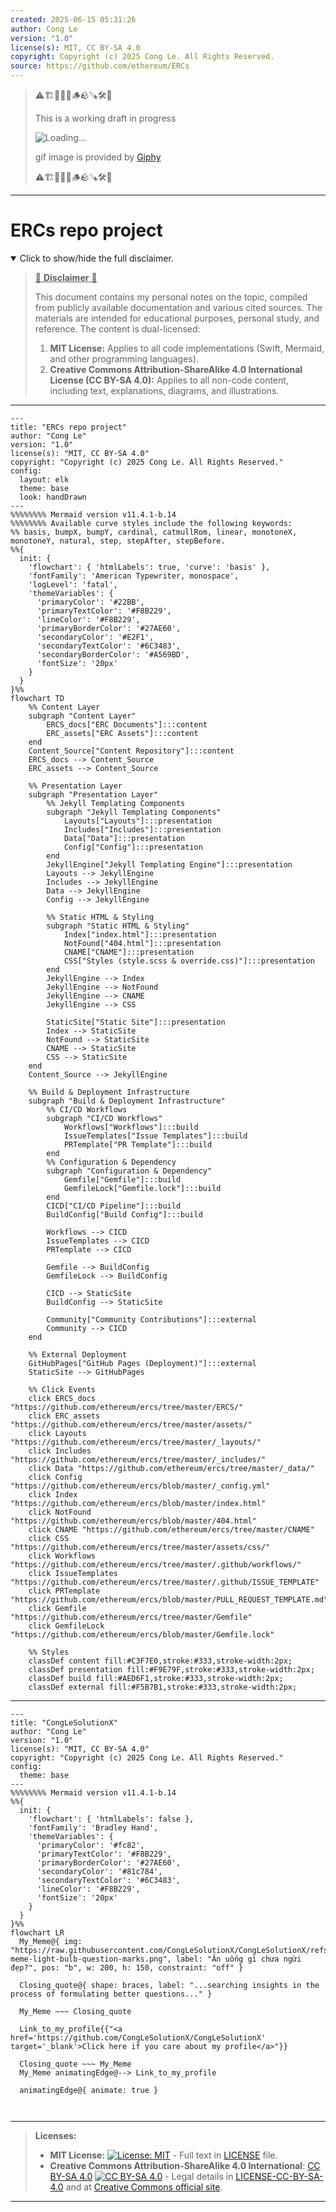 ```yaml
---
created: 2025-06-15 05:31:26
author: Cong Le
version: "1.0"
license(s): MIT, CC BY-SA 4.0
copyright: Copyright (c) 2025 Cong Le. All Rights Reserved.
source: https://github.com/ethereum/ERCs
---
```



> ⚠️🏗️🚧🦺🧱🪵🪨🪚🛠️👷
> 
> This is a working draft in progress
> 
> ![Loading...](https://media3.giphy.com/media/v1.Y2lkPTc5MGI3NjExNDkxcjVkbjA1a3h6MmNodjdmeGpnNHpkOHl5MzV5ZTZzOXJqNTRzdSZlcD12MV9pbnRlcm5hbF9naWZfYnlfaWQmY3Q9Zw/l0MYP5tAQKbLSGg7u/giphy.gif)
> 
> gif image is provided by [Giphy](https://giphy.com)
> 
> ⚠️🏗️🚧🦺🧱🪵🪨🪚🛠️👷


----




# ERCs repo project
<details open>
<summary>Click to show/hide the full disclaimer.</summary>
   
> <ins>📢 **Disclaimer** 🚨</ins>
>
> This document contains my personal notes on the topic,
> compiled from publicly available documentation and various cited sources.
> The materials are intended for educational purposes, personal study, and reference.
> The content is dual-licensed:
> 1. **MIT License:** Applies to all code implementations (Swift, Mermaid, and other programming languages).
> 2. **Creative Commons Attribution-ShareAlike 4.0 International License (CC BY-SA 4.0):** Applies to all non-code content, including text, explanations, diagrams, and illustrations.

</details>

---


```mermaid
---
title: "ERCs repo project"
author: "Cong Le"
version: "1.0"
license(s): "MIT, CC BY-SA 4.0"
copyright: "Copyright (c) 2025 Cong Le. All Rights Reserved."
config:
  layout: elk
  theme: base
  look: handDrawn
---
%%%%%%%% Mermaid version v11.4.1-b.14
%%%%%%%% Available curve styles include the following keywords:
%% basis, bumpX, bumpY, cardinal, catmullRom, linear, monotoneX, monotoneY, natural, step, stepAfter, stepBefore.
%%{
  init: {
    'flowchart': { 'htmlLabels': true, 'curve': 'basis' },
    'fontFamily': 'American Typewriter, monospace',
    'logLevel': 'fatal',
    'themeVariables': {
      'primaryColor': '#22BB',
      'primaryTextColor': '#F8B229',
      'lineColor': '#F8B229',
      'primaryBorderColor': '#27AE60',
      'secondaryColor': '#E2F1',
      'secondaryTextColor': '#6C3483',
      'secondaryBorderColor': '#A569BD',
      'fontSize': '20px'
    }
  }
}%%
flowchart TD
    %% Content Layer
    subgraph "Content Layer"
        ERCS_docs["ERC Documents"]:::content
        ERC_assets["ERC Assets"]:::content
    end
    Content_Source["Content Repository"]:::content
    ERCS_docs --> Content_Source
    ERC_assets --> Content_Source

    %% Presentation Layer
    subgraph "Presentation Layer"
        %% Jekyll Templating Components
        subgraph "Jekyll Templating Components"
            Layouts["Layouts"]:::presentation
            Includes["Includes"]:::presentation
            Data["Data"]:::presentation
            Config["Config"]:::presentation
        end
        JekyllEngine["Jekyll Templating Engine"]:::presentation
        Layouts --> JekyllEngine
        Includes --> JekyllEngine
        Data --> JekyllEngine
        Config --> JekyllEngine

        %% Static HTML & Styling
        subgraph "Static HTML & Styling"
            Index["index.html"]:::presentation
            NotFound["404.html"]:::presentation
            CNAME["CNAME"]:::presentation
            CSS["Styles (style.scss & override.css)"]:::presentation
        end
        JekyllEngine --> Index
        JekyllEngine --> NotFound
        JekyllEngine --> CNAME
        JekyllEngine --> CSS

        StaticSite["Static Site"]:::presentation
        Index --> StaticSite
        NotFound --> StaticSite
        CNAME --> StaticSite
        CSS --> StaticSite
    end
    Content_Source --> JekyllEngine

    %% Build & Deployment Infrastructure
    subgraph "Build & Deployment Infrastructure"
        %% CI/CD Workflows
        subgraph "CI/CD Workflows"
            Workflows["Workflows"]:::build
            IssueTemplates["Issue Templates"]:::build
            PRTemplate["PR Template"]:::build
        end
        %% Configuration & Dependency
        subgraph "Configuration & Dependency"
            Gemfile["Gemfile"]:::build
            GemfileLock["Gemfile.lock"]:::build
        end
        CICD["CI/CD Pipeline"]:::build
        BuildConfig["Build Config"]:::build

        Workflows --> CICD
        IssueTemplates --> CICD
        PRTemplate --> CICD

        Gemfile --> BuildConfig
        GemfileLock --> BuildConfig

        CICD --> StaticSite
        BuildConfig --> StaticSite

        Community["Community Contributions"]:::external
        Community --> CICD
    end

    %% External Deployment
    GitHubPages["GitHub Pages (Deployment)"]:::external
    StaticSite --> GitHubPages

    %% Click Events
    click ERCS_docs "https://github.com/ethereum/ercs/tree/master/ERCS/"
    click ERC_assets "https://github.com/ethereum/ercs/tree/master/assets/"
    click Layouts "https://github.com/ethereum/ercs/tree/master/_layouts/"
    click Includes "https://github.com/ethereum/ercs/tree/master/_includes/"
    click Data "https://github.com/ethereum/ercs/tree/master/_data/"
    click Config "https://github.com/ethereum/ercs/blob/master/_config.yml"
    click Index "https://github.com/ethereum/ercs/blob/master/index.html"
    click NotFound "https://github.com/ethereum/ercs/blob/master/404.html"
    click CNAME "https://github.com/ethereum/ercs/tree/master/CNAME"
    click CSS "https://github.com/ethereum/ercs/tree/master/assets/css/"
    click Workflows "https://github.com/ethereum/ercs/tree/master/.github/workflows/"
    click IssueTemplates "https://github.com/ethereum/ercs/tree/master/.github/ISSUE_TEMPLATE"
    click PRTemplate "https://github.com/ethereum/ercs/blob/master/PULL_REQUEST_TEMPLATE.md"
    click Gemfile "https://github.com/ethereum/ercs/tree/master/Gemfile"
    click GemfileLock "https://github.com/ethereum/ercs/blob/master/Gemfile.lock"

    %% Styles
    classDef content fill:#C3F7E0,stroke:#333,stroke-width:2px;
    classDef presentation fill:#F9E79F,stroke:#333,stroke-width:2px;
    classDef build fill:#AED6F1,stroke:#333,stroke-width:2px;
    classDef external fill:#F5B7B1,stroke:#333,stroke-width:2px;
```

----

<!-- 
```mermaid
%% Current Mermaid version
info
```  -->


```mermaid
---
title: "CongLeSolutionX"
author: "Cong Le"
version: "1.0"
license(s): "MIT, CC BY-SA 4.0"
copyright: "Copyright (c) 2025 Cong Le. All Rights Reserved."
config:
  theme: base
---
%%%%%%%% Mermaid version v11.4.1-b.14
%%{
  init: {
    'flowchart': { 'htmlLabels': false },
    'fontFamily': 'Bradley Hand',
    'themeVariables': {
      'primaryColor': '#fc82',
      'primaryTextColor': '#F8B229',
      'primaryBorderColor': '#27AE60',
      'secondaryColor': '#81c784',
      'secondaryTextColor': '#6C3483',
      'lineColor': '#F8B229',
      'fontSize': '20px'
    }
  }
}%%
flowchart LR
  My_Meme@{ img: "https://raw.githubusercontent.com/CongLeSolutionX/CongLeSolutionX/refs/heads/main/assets/images/My-meme-light-bulb-question-marks.png", label: "Ăn uống gì chưa ngừi đẹp?", pos: "b", w: 200, h: 150, constraint: "off" }

  Closing_quote@{ shape: braces, label: "...searching insights in the process of formulating better questions..." }
    
  My_Meme ~~~ Closing_quote
    
  Link_to_my_profile{{"<a href='https://github.com/CongLeSolutionX/CongLeSolutionX' target='_blank'>Click here if you care about my profile</a>"}}

  Closing_quote ~~~ My_Meme
  My_Meme animatingEdge@--> Link_to_my_profile
  
  animatingEdge@{ animate: true }



```

---
>**Licenses:**
>
>- **MIT License:**  [![License: MIT](https://img.shields.io/badge/License-MIT-yellow.svg)](LICENSE) - Full text in [LICENSE](LICENSE) file.
>- **Creative Commons Attribution-ShareAlike 4.0 International**: [CC BY-SA 4.0](https://creativecommons.org/licenses/by-sa/4.0/) [![CC BY-SA 4.0](https://licensebuttons.net/l/by-sa/4.0/88x31.png)](https://creativecommons.org/licenses/by-sa/4.0/) - Legal details in [LICENSE-CC-BY-SA-4.0](THE_PAST/LICENSE-CC-BY-SA-4.0) and at [Creative Commons official site](https://creativecommons.org/licenses/by-sa/4.0/).
>
---
